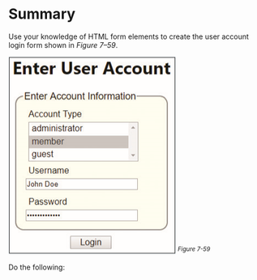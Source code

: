 # Summary
Use your knowledge of HTML form elements to create the user account login form shown in *Figure 7–59*.

![A screenshot of “Enter User Account” dialog box. The dialog box displays Enter Account Information section listing the following options below: Account type with the dropdown box, Username, and Password. A Login button is displayed at the bottom of the dialog box. ](../assets/bQPcHk90SYCJMBpTwVE5.png)
<sup>*Figure 7-59*</sup>

Do the following: